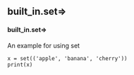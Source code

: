 ## built_in.set=>
#### built_in.set=>
An example for using set
```
x = set(('apple', 'banana', 'cherry'))
print(x)
```